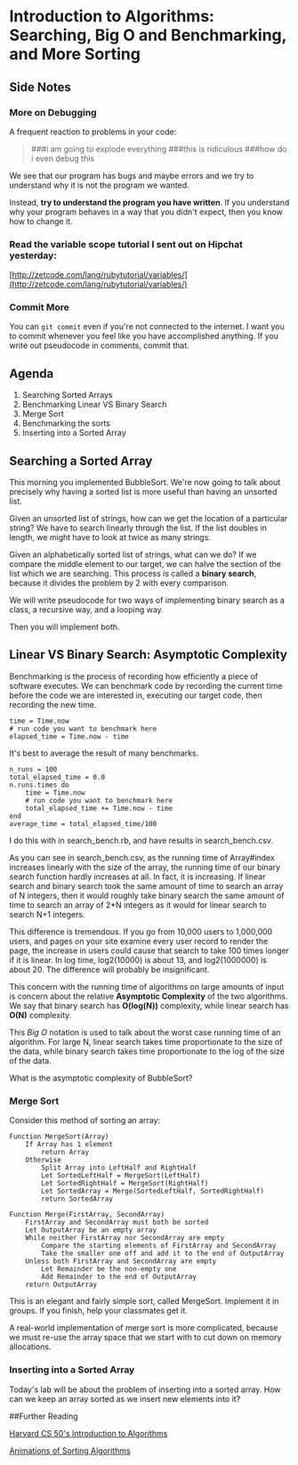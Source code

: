 # Introduction to Algorithms: Searching, Big O and Benchmarking, and More Sorting

## Side Notes

### More on Debugging
A frequent reaction to problems in your code:
>###i am going to explode everything
###this is ridiculous
###how do i even debug this

We see that our program has bugs and maybe errors and we try to understand why it is not the program we wanted.

Instead, __try to understand the program you have written__.  If you understand why your program behaves in a way that you didn't expect, then you know how to change it.

### Read the variable scope tutorial I sent out on Hipchat yesterday:
[http://zetcode.com/lang/rubytutorial/variables/](http://zetcode.com/lang/rubytutorial/variables/)

### Commit More
You can `git commit` even if you're not connected to the internet.  I want you to commit whenever you feel like you have accomplished anything.  If you write out pseudocode in comments, commit that.

## Agenda

1. Searching Sorted Arrays
1. Benchmarking Linear VS Binary Search
1. Merge Sort
1. Benchmarking the sorts
1. Inserting into a Sorted Array


## Searching a Sorted Array
This morning you implemented BubbleSort.  We're now going to talk about precisely why having a sorted list is more useful than having an unsorted list.

Given an unsorted list of strings, how can we get the location of a particular string?  We have to search linearly through the list.  If the list doubles in length, we might have to look at twice as many strings.

Given an alphabetically sorted list of strings, what can we do? If we compare the middle element to our target, we can halve the section of the list which we are searching.  This process is called a __binary search__, because it divides the problem by 2 with every comparison.

We will write pseudocode for two ways of implementing binary search as a class, a recursive way, and a looping way.

Then you will implement both.

## Linear VS Binary Search: Asymptotic Complexity
Benchmarking is the process of recording how efficiently a piece of software executes.  We can benchmark code by recording the current time before the code we are interested in, executing our target code, then recording the new time.

```
time = Time.now
# run code you want to benchmark here
elapsed_time = Time.now - time
```

It's best to average the result of many benchmarks.

```
n_runs = 100
total_elapsed_time = 0.0
n.runs.times do
	time = Time.now
	# run code you want to benchmark here
	total_elapsed_time += Time.now - time
end
average_time = total_elapsed_time/100
```

I do this with in search_bench.rb, and have results in search_bench.csv.

As you can see in search_bench.csv, as the running time of Array#index increases linearly with the size of the array, the running time of our binary search function hardly increases at all.  In fact, it is increasing.  If linear search and binary search took the same amount of time to search an array of N integers, then it would roughly take binary search the same amount of time to search an array of 2*N integers as it would for linear search to search N+1 integers.  

This difference is tremendous.  If you go from 10,000 users to 1,000,000 users, and pages on your site examine every user record to render the page, the increase in users could cause that search to take 100 times longer if it is linear.  In log time, log2(10000) is about 13, and log2(1000000) is about 20.  The difference will probably be insignificant.

This concern with the running time of algorithms on large amounts of input is concern about the relative __Asymptotic Complexity__ of the two algorithms.  We say that binary search has __O(log(N))__ complexity, while linear search has __O(N)__ complexity.

This _Big O_ notation is used to talk about the worst case running time of an algorithm.  For large N, linear search takes time proportionate to the size of the data, while binary search takes time proportionate to the log of the size of the data.

What is the asymptotic complexity of BubbleSort?

### Merge Sort
Consider this method of sorting an array:

```
Function MergeSort(Array)
	If Array has 1 element
		return Array
	Otherwise
		Split Array into LeftHalf and RightHalf
		Let SortedLeftHalf = MergeSort(LeftHalf)
		Let SortedRightHalf = MergeSort(RightHalf)
		Let SortedArray = Merge(SortedLeftHalf, SortedRightHalf)
		return SortedArray

Function Merge(FirstArray, SecondArray)
	FirstArray and SecondArray must both be sorted
	Let OutputArray be an empty array
	While neither FirstArray nor SecondArray are empty
		Compare the starting elements of FirstArray and SecondArray
		Take the smaller one off and add it to the end of OutputArray
	Unless both FirstArray and SecondArray are empty
		Let Remainder be the non-empty one
		Add Remainder to the end of OutputArray
	return OutputArray
```

This is an elegant and fairly simple sort, called MergeSort.  Implement it in groups.  If you finish, help your classmates get it.

A real-world implementation of merge sort is more complicated, because we must re-use the array space that we start with to cut down on memory allocations.

### Inserting into a Sorted Array

Today's lab will be about the problem of inserting into a sorted array.  How can we keep an array sorted as we insert new elements into it?

##Further Reading 

[Harvard CS 50's Introduction to Algorithms](https://www.youtube.com/watch?v=MwFMs9GQMGY&list=PLF8A834F810575A94&index=7)

[Animations of Sorting Algorithms](http://www.sorting-algorithms.com/)